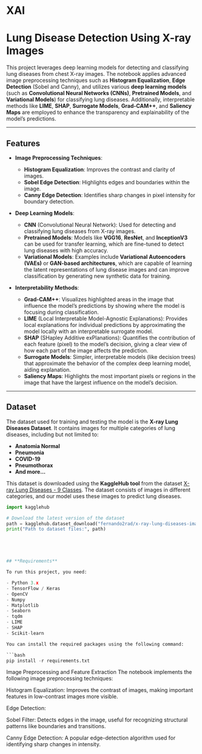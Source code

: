 # XAI

# **Lung Disease Detection Using X-ray Images**

This project leverages deep learning models for detecting and classifying lung diseases from chest X-ray images. The notebook applies advanced image preprocessing techniques such as **Histogram Equalization**, **Edge Detection** (Sobel and Canny), and utilizes various **deep learning models** (such as **Convolutional Neural Networks (CNNs)**, **Pretrained Models**, and **Variational Models**) for classifying lung diseases. Additionally, interpretable methods like **LIME**, **SHAP**, **Surrogate Models**, **Grad-CAM++**, and **Saliency Maps** are employed to enhance the transparency and explainability of the model’s predictions.

---

## **Features**

- **Image Preprocessing Techniques**:
    - **Histogram Equalization**: Improves the contrast and clarity of images.
    - **Sobel Edge Detection**: Highlights edges and boundaries within the image.
    - **Canny Edge Detection**: Identifies sharp changes in pixel intensity for boundary detection.

- **Deep Learning Models**:
    - **CNN** (Convolutional Neural Network): Used for detecting and classifying lung diseases from X-ray images.
    - **Pretrained Models**: Models like **VGG16**, **ResNet**, and **InceptionV3** can be used for transfer learning, which are fine-tuned to detect lung diseases with high accuracy.
    - **Variational Models**: Examples include **Variational Autoencoders (VAEs)** or **GAN-based architectures**, which are capable of learning the latent representations of lung disease images and can improve classification by generating new synthetic data for training.

- **Interpretability Methods**:
    - **Grad-CAM++**: Visualizes highlighted areas in the image that influence the model’s predictions by showing where the model is focusing during classification.
    - **LIME** (Local Interpretable Model-Agnostic Explanations): Provides local explanations for individual predictions by approximating the model locally with an interpretable surrogate model.
    - **SHAP** (SHapley Additive exPlanations): Quantifies the contribution of each feature (pixel) to the model’s decision, giving a clear view of how each part of the image affects the prediction.
    - **Surrogate Models**: Simpler, interpretable models (like decision trees) that approximate the behavior of the complex deep learning model, aiding explanation.
    - **Saliency Maps**: Highlights the most important pixels or regions in the image that have the largest influence on the model’s decision.

---

## **Dataset**

The dataset used for training and testing the model is the **X-ray Lung Diseases Dataset**. It contains images for multiple categories of lung diseases, including but not limited to:

- **Anatomia Normal**
- **Pneumonia**
- **COVID-19**
- **Pneumothorax**
- **And more...**

This dataset is downloaded using the **KaggleHub tool** from the dataset [X-ray Lung Diseases - 9 Classes](https://www.kaggle.com/fernando2rad/x-ray-lung-diseases-images-9-classes). The dataset consists of images in different categories, and our model uses these images to predict lung diseases.

```python
import kagglehub

# Download the latest version of the dataset
path = kagglehub.dataset_download("fernando2rad/x-ray-lung-diseases-images-9-classes")
print("Path to dataset files:", path)





## **Requirements**

To run this project, you need:

- Python 3.x
- TensorFlow / Keras
- OpenCV
- Numpy
- Matplotlib
- Seaborn
- tqdm
- LIME
- SHAP
- Scikit-learn

You can install the required packages using the following command:

```bash
pip install -r requirements.txt

```

Image Preprocessing and Feature Extraction
The notebook implements the following image preprocessing techniques:

Histogram Equalization: Improves the contrast of images, making important features in low-contrast images more visible.

Edge Detection:

Sobel Filter: Detects edges in the image, useful for recognizing structural patterns like boundaries and transitions.

Canny Edge Detection: A popular edge-detection algorithm used for identifying sharp changes in intensity.
